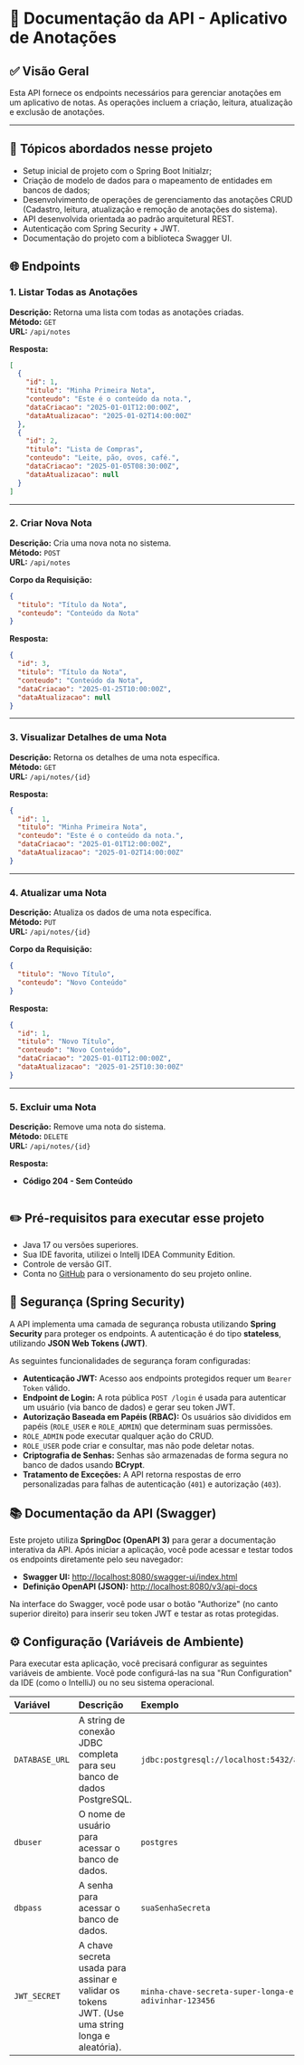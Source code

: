 
# 📄 Documentação da API - Aplicativo de Anotações

## ✅ Visão Geral
Esta API fornece os endpoints necessários para gerenciar anotações em um aplicativo de notas. As operações incluem a criação, leitura, atualização e exclusão de anotações.

---

## 📌 Tópicos abordados nesse projeto
- Setup inicial de projeto com o Spring Boot Initialzr;
- Criação de modelo de dados para o mapeamento de entidades em bancos de dados;
- Desenvolvimento de operações de gerenciamento das anotações CRUD (Cadastro, leitura, atualização e remoção de anotações do sistema).
- API desenvolvida orientada ao padrão arquitetural REST.
- Autenticação com Spring Security + JWT.
- Documentação do projeto com a biblioteca Swagger UI.

## 🌐 Endpoints

### 1. **Listar Todas as Anotações**
**Descrição:** Retorna uma lista com todas as anotações criadas.  
**Método:** `GET`  
**URL:** `/api/notes`  

**Resposta:**
```json
[
  {
    "id": 1,
    "titulo": "Minha Primeira Nota",
    "conteudo": "Este é o conteúdo da nota.",
    "dataCriacao": "2025-01-01T12:00:00Z",
    "dataAtualizacao": "2025-01-02T14:00:00Z"
  },
  {
    "id": 2,
    "titulo": "Lista de Compras",
    "conteudo": "Leite, pão, ovos, café.",
    "dataCriacao": "2025-01-05T08:30:00Z",
    "dataAtualizacao": null
  }
]
```

---

### 2. **Criar Nova Nota**
**Descrição:** Cria uma nova nota no sistema.  
**Método:** `POST`  
**URL:** `/api/notes`  

**Corpo da Requisição:**
```json
{
  "titulo": "Título da Nota",
  "conteudo": "Conteúdo da Nota"
}
```

**Resposta:**
```json
{
  "id": 3,
  "titulo": "Título da Nota",
  "conteudo": "Conteúdo da Nota",
  "dataCriacao": "2025-01-25T10:00:00Z",
  "dataAtualizacao": null
}
```

---

### 3. **Visualizar Detalhes de uma Nota**
**Descrição:** Retorna os detalhes de uma nota específica.  
**Método:** `GET`  
**URL:** `/api/notes/{id}`  

**Resposta:**
```json
{
  "id": 1,
  "titulo": "Minha Primeira Nota",
  "conteudo": "Este é o conteúdo da nota.",
  "dataCriacao": "2025-01-01T12:00:00Z",
  "dataAtualizacao": "2025-01-02T14:00:00Z"
}
```

---

### 4. **Atualizar uma Nota**
**Descrição:** Atualiza os dados de uma nota específica.  
**Método:** `PUT`  
**URL:** `/api/notes/{id}`  

**Corpo da Requisição:**
```json
{
  "titulo": "Novo Título",
  "conteudo": "Novo Conteúdo"
}
```

**Resposta:**
```json
{
  "id": 1,
  "titulo": "Novo Título",
  "conteudo": "Novo Conteúdo",
  "dataCriacao": "2025-01-01T12:00:00Z",
  "dataAtualizacao": "2025-01-25T10:30:00Z"
}
```

---

### 5. **Excluir uma Nota**
**Descrição:** Remove uma nota do sistema.  
**Método:** `DELETE`  
**URL:** `/api/notes/{id}`  

**Resposta:**
- **Código 204 - Sem Conteúdo**
```

```
## ✏️ Pré-requisitos para executar esse projeto
- Java 17 ou versões superiores.
- Sua IDE favorita, utilizei o Intellj IDEA Community Edition.
- Controle de versão GIT.
- Conta no [GitHub][github] para o versionamento do seu projeto online.


[railway]: https://railway.com/
[github]: https://github.com/

## 🔐 Segurança (Spring Security)

A API implementa uma camada de segurança robusta utilizando **Spring Security** para proteger os endpoints. A autenticação é do tipo **stateless**, utilizando **JSON Web Tokens (JWT)**.

As seguintes funcionalidades de segurança foram configuradas:

* **Autenticação JWT:** Acesso aos endpoints protegidos requer um `Bearer Token` válido.
* **Endpoint de Login:** A rota pública `POST /login` é usada para autenticar um usuário (via banco de dados) e gerar seu token JWT.
* **Autorização Baseada em Papéis (RBAC):** Os usuários são divididos em papéis (`ROLE_USER` e `ROLE_ADMIN`) que determinam suas permissões.
 * `ROLE_ADMIN` pode executar qualquer ação do CRUD.
 * `ROLE_USER` pode criar e consultar, mas não pode deletar notas.
* **Criptografia de Senhas:** Senhas são armazenadas de forma segura no banco de dados usando **BCrypt**.
* **Tratamento de Exceções:** A API retorna respostas de erro personalizadas para falhas de autenticação (`401`) e autorização (`403`).

## 📚 Documentação da API (Swagger)

Este projeto utiliza **SpringDoc (OpenAPI 3)** para gerar a documentação interativa da API. Após iniciar a aplicação, você pode acessar e testar todos os endpoints diretamente pelo seu navegador:

* **Swagger UI:** [http://localhost:8080/swagger-ui/index.html](http://localhost:8080/swagger-ui/index.html)
* **Definição OpenAPI (JSON):** [http://localhost:8080/v3/api-docs](http://localhost:8080/v3/api-docs)

Na interface do Swagger, você pode usar o botão "Authorize" (no canto superior direito) para inserir seu token JWT e testar as rotas protegidas.

## ⚙️ Configuração (Variáveis de Ambiente)

Para executar esta aplicação, você precisará configurar as seguintes variáveis de ambiente. Você pode configurá-las na sua "Run Configuration" da IDE (como o IntelliJ) ou no seu sistema operacional.

| Variável | Descrição | Exemplo |
| :--- | :--- | :--- |
| `DATABASE_URL` | A string de conexão JDBC completa para seu banco de dados PostgreSQL. | `jdbc:postgresql://localhost:5432/api_notes_db` |
| `dbuser` | O nome de usuário para acessar o banco de dados. | `postgres` |
| `dbpass` | A senha para acessar o banco de dados. | `suaSenhaSecreta` |
| `JWT_SECRET` | A chave secreta usada para assinar e validar os tokens JWT. (Use uma string longa e aleatória). | `minha-chave-secreta-super-longa-e-dificil-de-adivinhar-123456` |